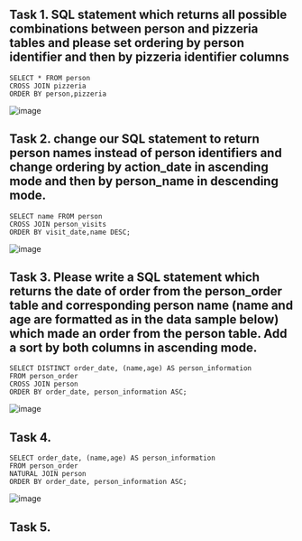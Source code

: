  ## Task 1. SQL statement which returns all possible combinations between person and pizzeria tables and please set ordering by person identifier and then by pizzeria identifier columns

 ```
SELECT * FROM person
CROSS JOIN pizzeria
ORDER BY person,pizzeria

```
![image](https://github.com/piviich/db_practice/assets/144881369/859bf16d-9b8f-488c-8c30-1d3a25e992c9)

 ## Task 2. change our SQL statement to return person names instead of person identifiers and change ordering by action_date in ascending mode and then by person_name in descending mode. 
```
SELECT name FROM person 
CROSS JOIN person_visits
ORDER BY visit_date,name DESC;

```
![image](https://github.com/piviich/db_practice/assets/144881369/6d31855b-621c-496c-92b5-832b854e0745)

 ## Task 3. Please write a SQL statement which returns the date of order from the person_order table and corresponding person name (name and age are formatted as in the data sample below) which made an order from the person table. Add a sort by both columns in ascending mode.
 ```
SELECT DISTINCT order_date, (name,age) AS person_information 
FROM person_order
CROSS JOIN person
ORDER BY order_date, person_information ASC;
```
![image](https://github.com/piviich/db_practice/assets/144881369/d7a145ab-44db-4630-ab7e-6c1f67971ebd)


 ## Task 4. 
 ```
SELECT order_date, (name,age) AS person_information 
FROM person_order
NATURAL JOIN person
ORDER BY order_date, person_information ASC;
```
![image](https://github.com/piviich/db_practice/assets/144881369/19b0b2f7-5160-49e6-b47e-26bcca716015)

 ## Task 5.

 ```

```
